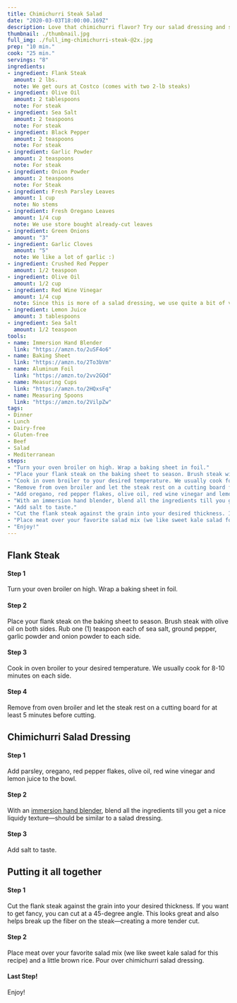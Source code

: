 ```yaml
---
title: Chimichurri Steak Salad
date: "2020-03-03T18:00:00.169Z"
description: Love that chimichurri flavor? Try our salad dressing and steak recipe to get a quick, delicious and healthy meal to the dinner table.
thumbnail: ./thumbnail.jpg
full_img: ./full_img-chimichurri-steak-@2x.jpg
prep: "10 min."
cook: "25 min."
servings: "8"
ingredients:
- ingredient: Flank Steak
  amount: 2 lbs.
  note: We get ours at Costco (comes with two 2-lb steaks)
- ingredient: Olive Oil
  amount: 2 tablespoons
  note: For steak
- ingredient: Sea Salt
  amount: 2 teaspoons
  note: For steak
- ingredient: Black Pepper
  amount: 2 teaspoons
  note: For steak
- ingredient: Garlic Powder
  amount: 2 teaspoons
  note: For steak
- ingredient: Onion Powder
  amount: 2 teaspoons
  note: For Steak
- ingredient: Fresh Parsley Leaves
  amount: 1 cup
  note: No stems
- ingredient: Fresh Oregano Leaves
  amount: 1/4 cup
  note: We use store bought already-cut leaves
- ingredient: Green Onions
  amount: "3"
- ingredient: Garlic Cloves
  amount: "5"
  note: We like a lot of garlic :)
- ingredient: Crushed Red Pepper
  amount: 1/2 teaspoon
- ingredient: Olive Oil
  amount: 1/2 cup
- ingredient: Red Wine Vinegar
  amount: 1/4 cup
  note: Since this is more of a salad dressing, we use quite a bit of vinegar. Feel free to use less if you want more of a traditional chimichurri
- ingredient: Lemon Juice
  amount: 3 tablespoons
- ingredient: Sea Salt
  amount: 1/2 teaspoon
tools:
- name: Immersion Hand Blender
  link: "https://amzn.to/2uSF4o6"
- name: Baking Sheet
  link: "https://amzn.to/2To3bVm"
- name: Aluminum Foil
  link: "https://amzn.to/2vv2GQd"
- name: Measuring Cups
  link: "https://amzn.to/2HQxsFq"
- name: Measuring Spoons
  link: "https://amzn.to/2VilpZw"
tags:
- Dinner
- Lunch
- Dairy-free
- Gluten-free
- Beef
- Salad
- Mediterranean
steps:
- "Turn your oven broiler on high. Wrap a baking sheet in foil."
- "Place your flank steak on the baking sheet to season. Brush steak with olive oil on both sides. Rub one (1) teaspoon each of sea salt, ground pepper, garlic powder and onion powder to each side."
- "Cook in oven broiler to your desired temperature. We usually cook for 8-10 minutes on each side."
- "Remove from oven broiler and let the steak rest on a cutting board for at least 5 minutes before cutting."
- "Add oregano, red pepper flakes, olive oil, red wine vinegar and lemon juice to the bowl."
- "With an immersion hand blender, blend all the ingredients till you get a nice liquidy texture—should be similar to a salad dressing."
- "Add salt to taste."
- "Cut the flank steak against the grain into your desired thickness. If you want to get fancy, you can cut at a 45-degree angle. This looks great and also helps break up the fiber on the steak—creating a more tender cut."
- "Place meat over your favorite salad mix (we like sweet kale salad for this recipe) and a little brown rice. Pour over chimichurri salad dressing."
- "Enjoy!"
---
```


## Flank Steak

#### Step 1

Turn your oven broiler on high. Wrap a baking sheet in foil.

#### Step 2

Place your flank steak on the baking sheet to season. Brush steak with olive oil on both sides. Rub one (1) teaspoon each of sea salt, ground pepper, garlic powder and onion powder to each side.

#### Step 3

Cook in oven broiler to your desired temperature. We usually cook for 8-10 minutes on each side.

#### Step 4

Remove from oven broiler and let the steak rest on a cutting board for at least 5 minutes before cutting.

<div class="mt-5 pt-5">
  <h2>Chimichurri Salad Dressing</h2>
</div>

#### Step 1

Add parsley, oregano, red pepper flakes, olive oil, red wine vinegar and lemon juice to the bowl.

#### Step 2

With an [immersion hand blender](https://amzn.to/2uSF4o6), blend all the ingredients till you get a nice liquidy texture—should be similar to a salad dressing.

#### Step 3

Add salt to taste.

<div class="mt-5 pt-5">
  <h2>Putting it all together</h2>
</div>

#### Step 1

Cut the flank steak against the grain into your desired thickness. If you want to get fancy, you can cut at a 45-degree angle. This looks great and also helps break up the fiber on the steak—creating a more tender cut.

#### Step 2

Place meat over your favorite salad mix (we like sweet kale salad for this recipe) and a little brown rice. Pour over chimichurri salad dressing.

#### Last Step!

Enjoy!